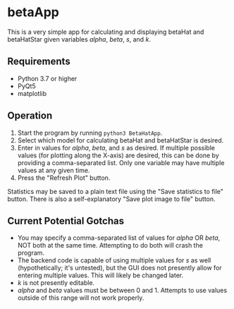 betaApp
=======

This is a very simple app for calculating and displaying betaHat and betaHatStar given variables _alpha_, _beta_, _s_, and _k_.


Requirements
------------

* Python 3.7 or higher
* PyQt5
* matplotlib


Operation
---------

1. Start the program by running `python3 BetaHatApp`.
2. Select which model for calculating betaHat and betaHatStar is desired.
3. Enter in values for _alpha_, _beta_, and _s_ as desired. If multiple possible values (for plotting along the X-axis) are desired, this can be done by providing a comma-separated list. Only one variable may have multiple values at any given time.
4. Press the "Refresh Plot" button.

Statistics may be saved to a plain text file using the "Save statistics to file" button. There is also a self-explanatory "Save plot image to file" button.


Current Potential Gotchas
-------------------------

* You may specify a comma-separated list of values for _alpha_ OR _beta_, NOT both at the same time. Attempting to do both will crash the program.
* The backend code is capable of using multiple values for _s_ as well (hypothetically; it's untested), but the GUI does not presently allow for entering multiple values. This will likely be changed later.
* _k_ is not presently editable.
* _alpha_ and _beta_ values must be between 0 and 1. Attempts to use values outside of this range will not work properly.
